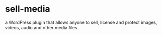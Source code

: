 sell-media
==========

a WordPress plugin that allows anyone to sell, license and protect images, videos, audio and other media files.